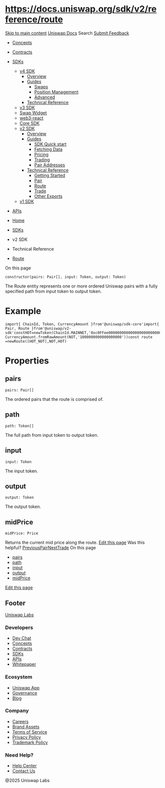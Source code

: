 # https://docs.uniswap.org/sdk/v2/reference/route

[Skip to main content](https://docs.uniswap.org/sdk/v2/reference/route#__docusaurus_skipToContent_fallback)
[Uniswap Docs](https://docs.uniswap.org/)
Search
[Submit Feedback](https://docs.google.com/forms/d/e/1FAIpQLSdjSkZam8KiatL9XACRVxCHjDJjaPGbls77PCXDKFn4JwykXg/viewform)
  * [Concepts](https://docs.uniswap.org/concepts/overview)
  * [Contracts](https://docs.uniswap.org/contracts/v4/overview)
  * [SDKs](https://docs.uniswap.org/sdk/v4/overview)
    * [v4 SDK](https://docs.uniswap.org/sdk/v4/overview)
      * [Overview](https://docs.uniswap.org/sdk/v4/overview)
      * [Guides](https://docs.uniswap.org/sdk/v4/guides/swaps/quoting)
        * [Swaps](https://docs.uniswap.org/sdk/v4/guides/swaps/quoting)
        * [Position Management](https://docs.uniswap.org/sdk/v4/guides/liquidity/position-minting)
        * [Advanced](https://docs.uniswap.org/sdk/v4/guides/advanced/pool-data)
      * [Technical Reference](https://docs.uniswap.org/sdk/v4/reference/overview)
    * [v3 SDK](https://docs.uniswap.org/sdk/v3/overview)
    * [Swap Widget](https://docs.uniswap.org/sdk/swap-widget/overview)
    * [web3-react](https://docs.uniswap.org/sdk/web3-react/overview)
    * [Core SDK](https://docs.uniswap.org/sdk/core/overview)
    * [v2 SDK](https://docs.uniswap.org/sdk/v2/overview)
      * [Overview](https://docs.uniswap.org/sdk/v2/overview)
      * [Guides](https://docs.uniswap.org/sdk/v2/guides/quick-start)
        * [SDK Quick start](https://docs.uniswap.org/sdk/v2/guides/quick-start)
        * [Fetching Data](https://docs.uniswap.org/sdk/v2/guides/fetching-data)
        * [Pricing](https://docs.uniswap.org/sdk/v2/guides/pricing)
        * [Trading](https://docs.uniswap.org/sdk/v2/guides/trading)
        * [Pair Addresses](https://docs.uniswap.org/sdk/v2/guides/getting-pair-addresses)
      * [Technical Reference](https://docs.uniswap.org/sdk/v2/reference/getting-started)
        * [Getting Started](https://docs.uniswap.org/sdk/v2/reference/getting-started)
        * [Pair](https://docs.uniswap.org/sdk/v2/reference/pair)
        * [Route](https://docs.uniswap.org/sdk/v2/reference/route)
        * [Trade](https://docs.uniswap.org/sdk/v2/reference/trade)
        * [Other Exports](https://docs.uniswap.org/sdk/v2/reference/other-exports)
    * [v1 SDK](https://docs.uniswap.org/sdk/v1/overview)
  * [APIs](https://docs.uniswap.org/api/subgraph/overview)


  * [Home](https://docs.uniswap.org/)
  * [SDKs](https://docs.uniswap.org/sdk/v4/overview)
  * v2 SDK
  * Technical Reference
  * [Route](https://docs.uniswap.org/sdk/v2/reference/route)


On this page
```
constructor(pairs: Pair[], input: Token, output: Token)
```

The Route entity represents one or more ordered Uniswap pairs with a fully specified path from input token to output token.
# Example
```
import{ ChainId, Token, CurrencyAmount }from'@uniswap/sdk-core'import{ Pair, Route }from'@uniswap/v2-sdk'constHOT=newToken(ChainId.MAINNET,'0xc0FFee0000000000000000000000000000000000',18,'HOT','Caffeine')constNOT=newToken(ChainId.MAINNET,'0xDeCAf00000000000000000000000000000000000',18,'NOT','Caffeine')constHOT_NOT=newPair(CurrencyAmount.fromRawAmount(HOT,'2000000000000000000'), CurrencyAmount.fromRawAmount(NOT,'1000000000000000000'))const route =newRoute([HOT_NOT],NOT,HOT)
```

# Properties
## pairs[​](https://docs.uniswap.org/sdk/v2/reference/route#pairs "Direct link to pairs")
```
pairs: Pair[]
```

The ordered pairs that the route is comprised of.
## path[​](https://docs.uniswap.org/sdk/v2/reference/route#path "Direct link to path")
```
path: Token[]
```

The full path from input token to output token.
## input[​](https://docs.uniswap.org/sdk/v2/reference/route#input "Direct link to input")
```
input: Token
```

The input token.
## output[​](https://docs.uniswap.org/sdk/v2/reference/route#output "Direct link to output")
```
output: Token
```

The output token.
## midPrice[​](https://docs.uniswap.org/sdk/v2/reference/route#midprice "Direct link to midPrice")
```
midPrice: Price
```

Returns the current mid price along the route.
[Edit this page](https://github.com/uniswap/uniswap-docs/tree/main/docs/sdk/v2/reference/03-route.md)
Was this helpful?
[PreviousPair](https://docs.uniswap.org/sdk/v2/reference/pair)[NextTrade](https://docs.uniswap.org/sdk/v2/reference/trade)
On this page
  * [pairs](https://docs.uniswap.org/sdk/v2/reference/route#pairs)
  * [path](https://docs.uniswap.org/sdk/v2/reference/route#path)
  * [input](https://docs.uniswap.org/sdk/v2/reference/route#input)
  * [output](https://docs.uniswap.org/sdk/v2/reference/route#output)
  * [midPrice](https://docs.uniswap.org/sdk/v2/reference/route#midprice)


[Edit this page](https://github.com/uniswap/uniswap-docs/tree/main/docs/sdk/v2/reference/03-route.md)
## Footer
[Uniswap Labs](https://docs.uniswap.org/)
### Developers
  * [Dev Chat](https://discord.com/invite/uniswap)
  * [Concepts](https://docs.uniswap.org/concepts/overview)
  * [Contracts](https://docs.uniswap.org/contracts/v4/overview)
  * [SDKs](https://docs.uniswap.org/sdk/v4/overview)
  * [APIs](https://docs.uniswap.org/api/subgraph/overview)
  * [Whitepaper](https://app.uniswap.org/whitepaper-v4.pdf)


### Ecosystem
  * [Uniswap App](https://app.uniswap.org/)
  * [Governance](https://www.uniswapfoundation.org/governance)
  * [Blog](https://blog.uniswap.org/)


### Company
  * [Careers](https://boards.greenhouse.io/uniswaplabs)
  * [Brand Assets](https://github.com/Uniswap/brand-assets/raw/main/Uniswap%20Brand%20Assets.zip)
  * [Terms of Service](https://support.uniswap.org/hc/en-us/articles/30935100859661-Uniswap-Labs-Terms-of-Service)
  * [Privacy Policy](https://support.uniswap.org/hc/en-us/articles/30934457771405-Uniswap-Labs-Privacy-Policy)
  * [Trademark Policy](https://support.uniswap.org/hc/en-us/articles/30934762216973-Uniswap-Labs-Trademark-Guidelines)


### Need Help?
  * [Help Center](https://support.uniswap.org/)
  * [Contact Us](https://support.uniswap.org/hc/en-us/requests/new)


@2025 Uniswap Labs
[](https://github.com/uniswap/uniswap-docs)[](https://twitter.com/Uniswap)[](https://discord.com/invite/uniswap)
